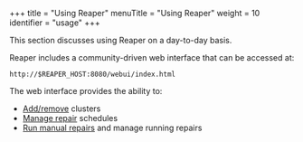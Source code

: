+++
title = "Using Reaper"
menuTitle = "Using Reaper"
weight = 10
identifier = "usage"
+++

This section discusses using Reaper on a day-to-day basis.

Reaper includes a community-driven web interface that can be accessed at:

```
http://$REAPER_HOST:8080/webui/index.html
```

The web interface provides the ability to:

* [Add/remove](add_cluster) clusters
* [Manage repair](schedule) schedules
* [Run manual repairs](single) and manage running repairs
